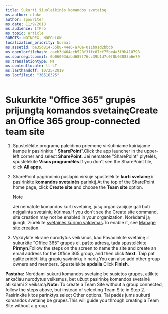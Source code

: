 ```yaml
---
title: Sukurti šiuolaikinės komandos svetainę
ms.author: clake
author: spowriter
ms.date: 11/9/2018
ms.audience: ITPro
ms.topic: article
ROBOTS: NOINDEX, NOFOLLOW
localization_priority: Normal
ms.assetid: ba35d814-55b8-44e6-a70e-011b91d2bbcb
ms.openlocfilehash: caeb3d464ecb528f3ffc87cf75be4a3f9b410798
ms.sourcegitcommit: 0b06093dabd685f76cc39b1d7c0f8b03883b6e79
ms.translationtype: MT
ms.contentlocale: lt-LT
ms.lasthandoff: 10/25/2019
ms.locfileid: "36516325"
---
```

# <a name="create-an-office-365-group-connected-team-site"></a><span data-ttu-id="08bd1-102">Sukurkite "Office 365" grupės prijungtą komandos svetainę</span><span class="sxs-lookup"><span data-stu-id="08bd1-102">Create an Office 365 group-connected team site</span></span>

1. <span data-ttu-id="08bd1-103">Spustelėkite programų paleidimo priemonę viršutiniame kairiajame kampe ir pasirinkite " **SharePoint**".</span><span class="sxs-lookup"><span data-stu-id="08bd1-103">Click the app launcher in the upper-left corner and select **SharePoint**.</span></span> <span data-ttu-id="08bd1-104">Jei nematote "SharePoint" plytelės, spustelėkite **Visos programėlės**.</span><span class="sxs-lookup"><span data-stu-id="08bd1-104">If you don't see the SharePoint tile, click **All apps**.</span></span>
    
2. <span data-ttu-id="08bd1-105">SharePoint pagrindinio puslapio viršuje spustelėkite **kurti svetainę** ir pasirinkite **komandos svetainės** parinktį.</span><span class="sxs-lookup"><span data-stu-id="08bd1-105">At the top of the SharePoint home page, click **Create site** and choose the **Team site** option.</span></span> 
    
    > [!NOTE]
    > <span data-ttu-id="08bd1-106">Jei nematote komandos kurti svetainę, jūsų organizacijoje gali būti neįgalinta svetainių kūrimas.</span><span class="sxs-lookup"><span data-stu-id="08bd1-106">If you don't see the Create site command, site creation may not be enabled in your organization.</span></span> <span data-ttu-id="08bd1-107">Norėdami ją įjungti, žiūrėkite [svetainės kūrimo valdymas](https://go.microsoft.com/fwlink/?linkid=2009644).</span><span class="sxs-lookup"><span data-stu-id="08bd1-107">To enable it, see [Manage site creation](https://go.microsoft.com/fwlink/?linkid=2009644).</span></span> 
  
3. <span data-ttu-id="08bd1-108">Vykdykite ekrane nurodytus veiksmus, kad Pavadinkite svetainę ir sukurkite "Office 365" grupės el. pašto adresą, tada spustelėkite **Pirmyn**.</span><span class="sxs-lookup"><span data-stu-id="08bd1-108">Follow the steps on the screen to name the site and create an email address for the Office 365 group, and then click **Next**.</span></span> <span data-ttu-id="08bd1-109">Taip pat galite pridėti kitų grupių savininkų ir narių.</span><span class="sxs-lookup"><span data-stu-id="08bd1-109">You can also add other group owners and members.</span></span> <span data-ttu-id="08bd1-110">Spustelėkite **apdaila**.</span><span class="sxs-lookup"><span data-stu-id="08bd1-110">Click **Finish**.</span></span>
  
 <span data-ttu-id="08bd1-111">**Pastaba:** Norėdami sukurti komandos svetainę be susietos grupės, atlikite anksčiau nurodytus veiksmus, bet užuot pasirinkę komandos svetainė atlikdami 2 veiksmą.</span><span class="sxs-lookup"><span data-stu-id="08bd1-111">**Note:** To create a Team Site without a group connected, follow the steps above, but instead of selecting Team Site in Step 2.</span></span> <span data-ttu-id="08bd1-112">Pasirinkite kitos parinktys.</span><span class="sxs-lookup"><span data-stu-id="08bd1-112">select Other options.</span></span> <span data-ttu-id="08bd1-113">Tai padės jums sukurti komandos svetainę be grupės.</span><span class="sxs-lookup"><span data-stu-id="08bd1-113">This will guide you through creating a Team Site without a group.</span></span> 
    

